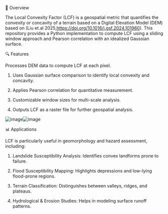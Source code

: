 📌 Overview

The Local Convexity Factor (LCF) is a geospatial metric that quantifies the convexity or concavity of a terrain based on a Digital Elevation Model (DEM) based on (Liu et.al 2025,https://doi.org/10.1016/j.gsf.2024.101960). This repository provides a Python implementation to compute LCF using a sliding window approach and Pearson correlation with an idealized Gaussian surface.

🔍 Features

Processes DEM data to compute LCF at each pixel.

1. Uses Gaussian surface comparison to identify local convexity and concavity.

2. Applies Pearson correlation for quantitative measurement.

3. Customizable window sizes for multi-scale analysis.

4. Outputs LCF as a raster file for further geospatial analysis.

![image](https://github.com/user-attachments/assets/bc0a8b53-fd2b-4b0a-8d3f-d5a58e518c96)![image](https://github.com/user-attachments/assets/67e7383f-becb-44ca-a336-a1f2ef216e97)




📊 Applications

LCF is particularly useful in geomorphology and hazard assessment, including:

1. Landslide Susceptibility Analysis: Identifies convex landforms prone to failure.

2. Flood Susceptibility Mapping: Highlights depressions and low-lying flood-prone regions.

3. Terrain Classification: Distinguishes between valleys, ridges, and plateaus.

4. Hydrological & Erosion Studies: Helps in modeling surface runoff patterns.


